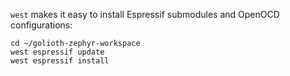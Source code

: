 `west` makes it easy to install Espressif submodules and OpenOCD configurations:

```shell
cd ~/golioth-zephyr-workspace
west espressif update
west espressif install
```

